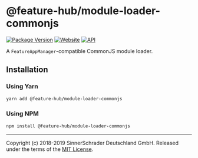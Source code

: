 # @feature-hub/module-loader-commonjs

[![Package Version][package-badge]][package-npm]
[![Website][website-badge]][website] [![API][api-badge]][api]

A `FeatureAppManager`-compatible CommonJS module loader.

## Installation

### Using Yarn

```sh
yarn add @feature-hub/module-loader-commonjs
```

### Using NPM

```sh
npm install @feature-hub/module-loader-commonjs
```

---

Copyright (c) 2018-2019 SinnerSchrader Deutschland GmbH. Released under the
terms of the [MIT License][license].

[api]: https://feature-hub.io/@feature-hub/module-loader-commonjs/
[api-badge]:
  https://img.shields.io/badge/API-%40feature--hub%2Fmodule--loader--commonjs-%23ea3458.svg
[license]: https://github.com/sinnerschrader/feature-hub/blob/master/LICENSE
[package-badge]:
  https://img.shields.io/npm/v/@feature-hub/module-loader-commonjs.svg
[package-npm]: https://www.npmjs.com/package/@feature-hub/module-loader-commonjs
[website]: https://feature-hub.io/
[website-badge]:
  https://img.shields.io/badge/Website-feature--hub.io-%23500dc5.svg
